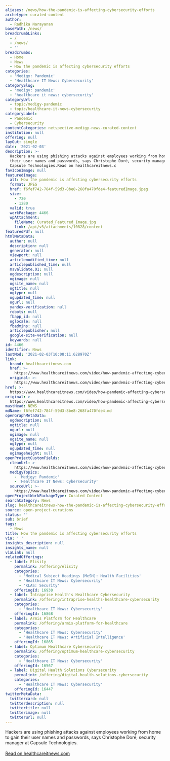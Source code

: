 ```yaml
---
aliases: /news/how-the-pandemic-is-affecting-cybersecurity-efforts
archetype: curated-content
author:
  - Radhika Narayanan
basePath: /news/
breadcrumbLinks:
  - /
  - /news/
  - ''
breadcrumbs:
  - Home
  - News
  - How the pandemic is affecting cybersecurity efforts
categories:
  - 'Medigy: Pandemic'
  - 'Healthcare IT News: Cybersecurity'
categorySlug:
  - 'medigy: pandemic'
  - 'healthcare it news: cybersecurity'
categoryUrl:
  - topic/medigy-pandemic
  - topic/healthcare-it-news-cybersecurity
categoryLabel:
  - Pandemic
  - Cybersecurity
contentCategories: netspective-medigy-news-curated-content
institution: null
offering: null
layOut: single
date: '2021-02-03'
description: >-
  Hackers are using phishing attacks against employees working from home to gain
  their user names and passwords, says Christophe Doré, security manager at
  Capsule Technologies.Read on healthcareitnews.c
favIconImage: null
featuredImage:
  alt: How the pandemic is affecting cybersecurity efforts
  format: JPEG
  href: f6fef742-784f-59d3-8be8-268fa470fde4-featuredImage.jpeg
  size:
    - 720
    - 1280
  valid: true
  workPackage: 4466
  wpAttachment:
    fileName: Curated_Featured_Image.jpg
    link: /api/v3/attachments/10828/content
featuredPdf: null
htmlMetaData:
  author: null
  description: null
  generator: null
  viewport: null
  articlemodified_time: null
  articlepublished_time: null
  msvalidate.01: null
  ogdescription: null
  ogimage: null
  ogsite_name: null
  ogtitle: null
  ogtype: null
  ogupdated_time: null
  ogurl: null
  yandex-verification: null
  robots: null
  fbapp_id: null
  oglocale: null
  fbadmins: null
  articlepublisher: null
  google-site-verification: null
  keywords: null
id: 4466
identifier: News
lastMod: '2021-02-03T10:08:11.628970Z'
link:
  brand: healthcareitnews.com
  href: >-
    https://www.healthcareitnews.com/video/how-pandemic-affecting-cybersecurity-efforts
  original: >-
    https://www.healthcareitnews.com/video/how-pandemic-affecting-cybersecurity-efforts
href: >-
  https://www.healthcareitnews.com/video/how-pandemic-affecting-cybersecurity-efforts
original: >-
  https://www.healthcareitnews.com/video/how-pandemic-affecting-cybersecurity-efforts
mastHead: NEWS
mdName: f6fef742-784f-59d3-8be8-268fa470fde4.md
openGraphMetaData:
  ogdescription: null
  ogtitle: null
  ogurl: null
  ogimage: null
  ogsite_name: null
  ogtype: null
  ogupdated_time: null
  ogimageheight: null
openProjectCustomFields:
  cleanUrl: >-
    https://www.healthcareitnews.com/video/how-pandemic-affecting-cybersecurity-efforts
  medigyTopics:
    - 'Medigy: Pandemic'
    - 'Healthcare IT News: Cybersecurity'
  sourceUrl: >-
    https://www.healthcareitnews.com/video/how-pandemic-affecting-cybersecurity-efforts
openProjectWorkPackageType: Curated Content
searchCategory: News
slug: healthcareitnews-how-the-pandemic-is-affecting-cybersecurity-efforts
source: open-project-curations
status: ''
sub: brief
tags:
  - News
title: How the pandemic is affecting cybersecurity efforts
via: ' '
insights_description: null
insights_name: null
viaLink: null
relatedOfferings:
  - label: Elisity
    permalink: /offering/elisity
    categories:
      - 'Medical Subject Headings (MeSH): Health Facilities'
      - 'Healthcare IT News: Cybersecurity'
      - 'KLAS: Security'
    offeringId: 16930
  - label: Intraprise Health's Healthcare Cybersecurity
    permalink: /offering/intraprise-healths-healthcare-cybersecurity
    categories:
      - 'Healthcare IT News: Cybersecurity'
    offeringId: 16868
  - label: Armis Platform for Healthcare
    permalink: /offering/armis-platform-for-healthcare
    categories:
      - 'Healthcare IT News: Cybersecurity'
      - 'Healthcare IT News: Artificial Intelligence'
    offeringId: 16865
  - label: Optimum Healthcare Cybersecurity
    permalink: /offering/optimum-healthcare-cybersecurity
    categories:
      - 'Healthcare IT News: Cybersecurity'
    offeringId: 16567
  - label: Digital Health Solutions Cybersecurity
    permalink: /offering/digital-health-solutions-cybersecurity
    categories:
      - 'Healthcare IT News: Cybersecurity'
    offeringId: 16447
twitterMetaData:
  twittercard: null
  twitterdescription: null
  twittertitle: null
  twitterimage: null
  twitterurl: null
---
```

Hackers are using phishing attacks against employees working from home to gain their user names and passwords, says Christophe Doré, security manager at Capsule Technologies.<br/><br/><a target="_blank" href=https://www.healthcareitnews.com/video/how-pandemic-affecting-cybersecurity-efforts>Read on healthcareitnews.com</a>